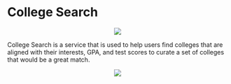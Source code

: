# College Search
<p style="text-align:center;">
<img src="https://raw.githubusercontent.com/kunwarsahni01/CollegeSearch/master/PaperOnboardingDemo/Assets.xcassets/AppIcon.appiconset/Icon-App-83.5x83.5%402x.png?token=AViPAMiZ2Q7JAkzVv3YlYUcYHrux9zVcks5aaO8-wA%3D%3D"></p>

<p align="center">

College Search is a service that is used to help users find colleges that are aligned with their interests, GPA, and test scores to curate a set of colleges that would be a great match. 

<p align="center">

<p style="text-align:center;">
<img src="https://developer.apple.com/swift/images/swift-og.png"></p>

